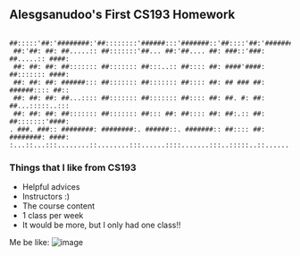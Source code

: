## Alesgsanudoo's First CS193 Homework

```
 ##:::::'##:'########:'##::::::::'######:::'#######::'##::::'##:'########:'####:
 ##:'##: ##: ##.....:: ##:::::::'##... ##:'##.... ##: ###::'###: ##.....:: ####:
 ##: ##: ##: ##::::::: ##::::::: ##:::..:: ##:::: ##: ####'####: ##::::::: ####:
 ##: ##: ##: ######::: ##::::::: ##::::::: ##:::: ##: ## ### ##: ######:::: ##::
 ##: ##: ##: ##...:::: ##::::::: ##::::::: ##:::: ##: ##. #: ##: ##...:::::..:::
 ##: ##: ##: ##::::::: ##::::::: ##::: ##: ##:::: ##: ##:.:: ##: ##:::::::'####:
. ###. ###:: ########: ########:. ######::. #######:: ##:::: ##: ########: ####:
:...::...:::........::........:::......::::.......:::..:::::..::........::....::
```

### Things that I like from CS193
- Helpful advices
- Instructors :)
- The course content
- 1 class per week
- It would be more, but I only had one class!!




Me be like:
![image](https://user-images.githubusercontent.com/36608550/187044827-ff8d8c05-6a97-4d21-87ad-e8d735bc0c2d.png)


